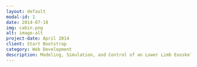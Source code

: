 ```yaml
---
layout: default
modal-id: 1
date: 2014-07-18
img: cabin.png
alt: image-alt
project-date: April 2014
client: Start Bootstrap
category: Web Development
description: Modeling, Simulation, and Control of an Lower Limb Exoskeleton for Human Walking Augmentation - Developed a human locomotion model based on multibody dynamics in Simulink/Simscape, which resulted a natural walking motion and provide a simulation framework for human-exoskeleton interaction. - Designed a force control method with a Human Joint Torque Estimator and Exoskeleton Transparency Controller for active walking assistance, which shown the effective augmentation in the simulation.
---
```

